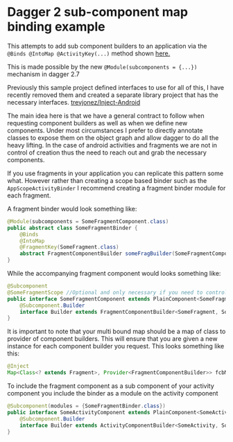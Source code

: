 # Dagger 2 sub-component map binding example

This attempts to add sub component builders to an application via the
`@Binds @IntoMap @ActivityKey(...)` method shown [here.](https://youtu.be/iwjXqRlEevg)

This is made possible by the new `@Module(subcomponents = {...})` mechanism in dagger 2.7

Previously this sample project defined interfaces to use for all of this, I have recently removed them and
created a separate library project that has the necessary interfaces. [trevjonez/Inject-Android](https://github.com/trevjonez/Inject-Android)

The main idea here is that we have a general contract to follow when requesting component builders
as well as when we define new components. Under most circumstances I prefer to directly annotate classes
to expose them on the object graph and allow dagger to do all the heavy lifting. In the case of android
activities and fragments we are not in control of creation thus the need to reach out and grab the necessary
components.

If you use fragments in your application you can replicate this pattern some what. However rather than
creating a scope based binder such as the `AppScopeActivityBinder` I recommend creating a fragment binder
module for each fragment.

A fragment binder would look something like:
```java
@Module(subcomponents = SomeFragmentComponent.class)
public abstract class SomeFragmentBinder {
    @Binds
    @IntoMap
    @FragmentKey(SomeFragment.class)
    abstract FragmentComponentBuilder someFragBuilder(SomeFragmentComponent.Builder impl);
}
```

While the accompanying fragment component would looks something like:
```java
@Subcomponent
@SomeFragmentScope //Optional and only necessary if you need to control an items lifecycle
public interface SomeFragmentComponent extends PlainComponent<SomeFragment> {
    @Subcomponent.Builder
    interface Builder extends FragmentComponentBuilder<SomeFragment, SomeFragmentComponent> {}
}
```

It is important to note that your multi bound map should be a map of class to provider of component builders.
This will ensure that you are given a new instance for each component builder you request. This looks
something like this:
```java
@Inject
Map<Class<? extends Fragment>, Provider<FragmentComponentBuilder>> fcbMap;
```

To include the fragment component as a sub component of your activity component you include the binder
as a module on the activity component
```java
@Subcomponent(modules = {SomeFragmentBinder.class})
public interface SomeActivityComponent extends PlainComponent<SomeActivity> {
    @Subcomponent.Builder
    interface Builder extends ActivityComponentBuilder<SomeActivity, SomeActivityComponent> {}
}
```